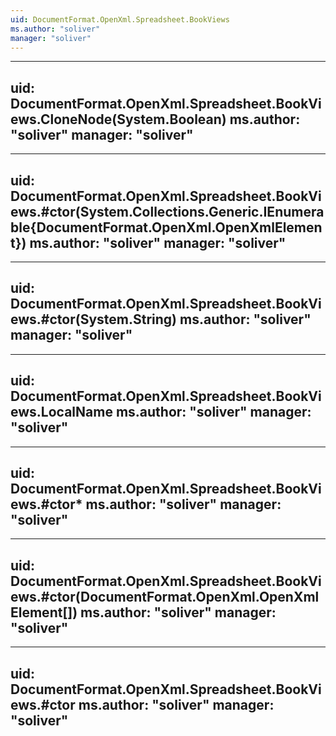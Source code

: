 ```yaml
---
uid: DocumentFormat.OpenXml.Spreadsheet.BookViews
ms.author: "soliver"
manager: "soliver"
---
```


---
uid: DocumentFormat.OpenXml.Spreadsheet.BookViews.CloneNode(System.Boolean)
ms.author: "soliver"
manager: "soliver"
---

---
uid: DocumentFormat.OpenXml.Spreadsheet.BookViews.#ctor(System.Collections.Generic.IEnumerable{DocumentFormat.OpenXml.OpenXmlElement})
ms.author: "soliver"
manager: "soliver"
---

---
uid: DocumentFormat.OpenXml.Spreadsheet.BookViews.#ctor(System.String)
ms.author: "soliver"
manager: "soliver"
---

---
uid: DocumentFormat.OpenXml.Spreadsheet.BookViews.LocalName
ms.author: "soliver"
manager: "soliver"
---

---
uid: DocumentFormat.OpenXml.Spreadsheet.BookViews.#ctor*
ms.author: "soliver"
manager: "soliver"
---

---
uid: DocumentFormat.OpenXml.Spreadsheet.BookViews.#ctor(DocumentFormat.OpenXml.OpenXmlElement[])
ms.author: "soliver"
manager: "soliver"
---

---
uid: DocumentFormat.OpenXml.Spreadsheet.BookViews.#ctor
ms.author: "soliver"
manager: "soliver"
---
